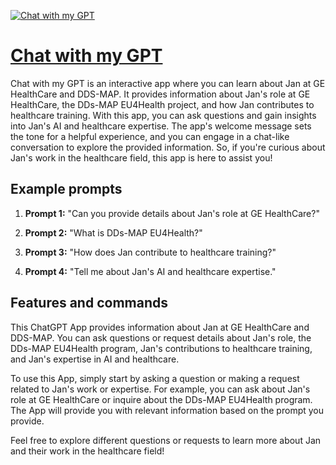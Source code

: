 [![Chat with my GPT](https://files.oaiusercontent.com/file-AumpM5rOtiAcnLNH6SVIgIXR?se=2123-10-17T09%3A36%3A02Z&sp=r&sv=2021-08-06&sr=b&rscc=max-age%3D31536000%2C%20immutable&rscd=attachment%3B%20filename%3Dcd5b3f04-5ea6-44c3-b9b4-e28f69099b29.png&sig=6jqBPCiXBrJ//4Oe7xyDYoQuVVq0Y2gA3NY7QfnPSmo%3D)](https://chat.openai.com/g/g-mfxailSiZ-chat-with-my-gpt)

# [Chat with my GPT](https://chat.openai.com/g/g-mfxailSiZ-chat-with-my-gpt)

Chat with my GPT is an interactive app where you can learn about Jan at GE HealthCare and DDS-MAP. It provides information about Jan's role at GE HealthCare, the DDs-MAP EU4Health project, and how Jan contributes to healthcare training. With this app, you can ask questions and gain insights into Jan's AI and healthcare expertise. The app's welcome message sets the tone for a helpful experience, and you can engage in a chat-like conversation to explore the provided information. So, if you're curious about Jan's work in the healthcare field, this app is here to assist you!

## Example prompts

1. **Prompt 1:** "Can you provide details about Jan's role at GE HealthCare?"

2. **Prompt 2:** "What is DDs-MAP EU4Health?"

3. **Prompt 3:** "How does Jan contribute to healthcare training?"

4. **Prompt 4:** "Tell me about Jan's AI and healthcare expertise."

## Features and commands

This ChatGPT App provides information about Jan at GE HealthCare and DDS-MAP. You can ask questions or request details about Jan's role, the DDs-MAP EU4Health program, Jan's contributions to healthcare training, and Jan's expertise in AI and healthcare.

To use this App, simply start by asking a question or making a request related to Jan's work or expertise. For example, you can ask about Jan's role at GE HealthCare or inquire about the DDs-MAP EU4Health program. The App will provide you with relevant information based on the prompt you provide.

Feel free to explore different questions or requests to learn more about Jan and their work in the healthcare field!
